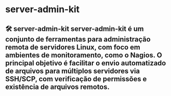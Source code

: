 # server-admin-kit
## 🛠️ server-admin-kit  **server-admin-kit** é um conjunto de ferramentas para administração remota de servidores Linux, com foco em ambientes de monitoramento, como o Nagios. O principal objetivo é facilitar o envio automatizado de arquivos para múltiplos servidores via SSH/SCP, com verificação de permissões e existência de arquivos remotos.
